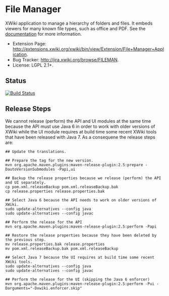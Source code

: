 # File Manager

XWiki application to manage a hierarchy of folders and files. It embeds viewers for many known file types, such as office and PDF. See the [documentation](http://extensions.xwiki.org/xwiki/bin/view/Extension/File+Manager+Application) for more information.

* Extension Page: http://extensions.xwiki.org/xwiki/bin/view/Extension/File+Manager+Application.
* Bug Tracker: http://jira.xwiki.org/browse/FILEMAN.
* License: LGPL 2.1+.

## Status
[![Build Status](http://ci.xwiki.org/buildStatus/icon?job=Contrib%20-%20File%20Manager%20Application)](http://ci.xwiki.org/job/Contrib%20-%20File%20Manager%20Application/)

## Release Steps

We cannot release (perform) the API and UI modules at the same time because the API must use Java 6 in order to work with older versions of XWiki while the UI module requires at build time some recent XWiki tools that have been released with Java 7. As a consequene the release steps are:

    ## Update the translations.

    ## Prepare the tag for the new version.
    mvn org.apache.maven.plugins:maven-release-plugin:2.5:prepare -DautoVersionSubmodules -Papi,ui

    ## Backup the release properties because we release (perform) the API and UI separately.
    cp pom.xml.releaseBackup pom.xml.releaseBackup.bak
    cp release.properties release.properties.bak

    ## Select Java 6 because the API needs to work on older versions of XWiki.
    sudo update-alternatives --config java
    sudo update-alternatives --config javac

    ## Perform the release for the API
    mvn org.apache.maven.plugins:maven-release-plugin:2.5:perform -Papi

    ## Restore the release properties because they have been deleted by the previous step.
    mv release.properties.bak release.properties
    mv pom.xml.releaseBackup.bak pom.xml.releaseBackup

    ## Select Java 7 because the UI requires at build time some recent XWiki tools.
    sudo update-alternatives --config java
    sudo update-alternatives --config javac

    ## Perform the release for the UI (skipping the Java 6 enforcer)
    mvn org.apache.maven.plugins:maven-release-plugin:2.5:perform -Pui -Darguments="-Dxwiki.enforcer.skip"

